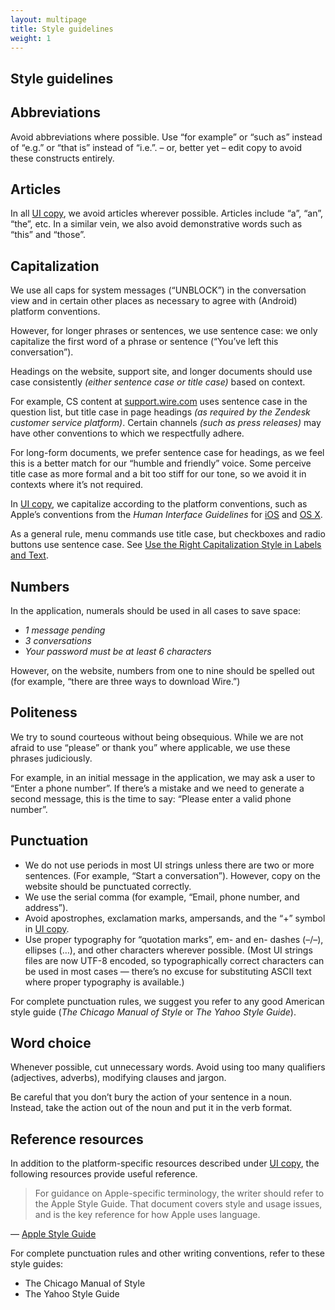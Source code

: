 ```yaml
---
layout: multipage
title: Style guidelines
weight: 1
---
```


## Style guidelines

## Abbreviations

Avoid abbreviations where possible. Use “for example” or “such as” instead of “e.g.” or “that is” instead of “i.e.”. – or, better yet – edit copy to avoid these constructs entirely.

## Articles

In all [UI copy][1], we avoid articles wherever possible. Articles include “a”, “an”, “the”, etc. In a similar vein, we also avoid demonstrative words such as “this” and “those”.

## Capitalization

We use all caps for system messages (“UNBLOCK”) in the conversation view and in certain other places as necessary to agree with (Android) platform conventions.

However, for longer phrases or sentences, we use sentence case: we only capitalize the first word of a phrase or sentence (“You’ve left this conversation”).

Headings on the website, support site, and longer documents should use case consistently _(either sentence case or title case)_ based on context.

For example, CS content at [support.wire.com][2] uses sentence case in the question list, but title case in page headings _(as required by the Zendesk customer service platform)_. Certain channels _(such as press releases)_ may have other conventions to which we respectfully adhere.

For long-form documents, we prefer sentence case for headings, as we feel this is a better match for our “humble and friendly” voice. Some perceive title case as more formal and a bit too stiff for our tone, so we avoid it in contexts where it’s not required.

In [UI copy][1], we capitalize according to the platform conventions, such as Apple’s conventions from the _Human Interface Guidelines_ for [iOS][3] and [OS X][4].

As a general rule, menu commands use title case, but checkboxes and radio buttons use sentence case. See [Use the Right Capitalization Style in Labels and Text][5].

## Numbers

In the application, numerals should be used in all cases to save space:

* _1 message pending_
* _3 conversations_
* _Your password must be at least 6 characters_

However, on the website, numbers from one to nine should be spelled out (for example, “there are three ways to download Wire.”)

## Politeness

We try to sound courteous without being obsequious. While we are not afraid to use “please” or thank you” where applicable, we use these phrases judiciously.

For example, in an initial message in the application, we may ask a user to “Enter a phone number”. If there’s a mistake and we need to generate a second message, this is the time to say: “Please enter a valid phone number”.

## Punctuation

* We do not use periods in most UI strings unless there are two or more sentences. (For example, “Start a conversation”). However, copy on the website should be punctuated correctly.
* We use the serial comma (for example, “Email, phone number, and address”).
* Avoid apostrophes, exclamation marks, ampersands, and the “+” symbol in [UI copy][1].
* Use proper typography for “quotation marks”, em- and en- dashes (–/–), ellipses (…), and other characters wherever possible. (Most UI strings files are now UTF-8 encoded, so typographically correct characters can be used in most cases — there’s no excuse for substituting ASCII text where proper typography is available.)

For complete punctuation rules, we suggest you refer to any good American style guide (_The Chicago Manual of Style_ or _The Yahoo Style Guide_).

## Word choice

Whenever possible, cut unnecessary words. Avoid using too many qualifiers (adjectives, adverbs), modifying clauses and jargon.

Be careful that you don’t bury the action of your sentence in a noun. Instead, take the action out of the noun and put it in the verb format.

## Reference resources

In addition to the platform-specific resources described under [UI copy][1], the following resources provide useful reference.

> For guidance on Apple-specific terminology, the writer should refer to the Apple Style Guide. That document covers style and usage issues, and is the key reference for how Apple uses language.

— [Apple Style Guide][6]

For complete punctuation rules and other writing conventions, refer to these style guides:

* The Chicago Manual of Style
* The Yahoo Style Guide


[1]: ../user-interface-text
[2]: https://support.wire.com/
[3]: https://developer.apple.com/library/ios/documentation/UserExperience/Conceptual/MobileHIG/
[4]: https://developer.apple.com/library/mac/documentation/UserExperience/Conceptual/OSXHIGuidelines/
[5]: https://developer.apple.com/library/mac/documentation/UserExperience/Conceptual/OSXHIGuidelines/TerminologyWording.html#//apple_ref/doc/uid/20000957-CH15-SW4
[6]: https://help.apple.com/asg/mac/2013/
